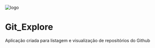 ![logo](https://github.com/Levils114/Git_Explores/src/assets/logo.svg)

# Git_Explore
Aplicação criada para listagem e visualização de repositórios do Github 
